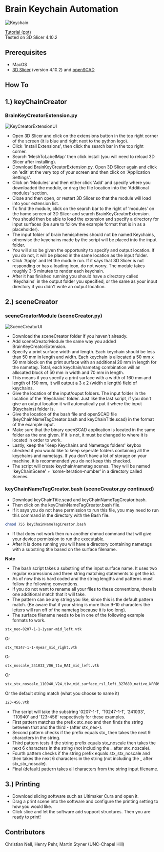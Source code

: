 # Brain Keychain Automation
![Keychain](https://i.gyazo.com/7ca2baa9c5a6873565bca4f641b4f961.jpg)

[Tutorial (ppt)](https://docs.google.com/presentation/d/1Bq0jW6ZUMaFMooyvN8xE0ZmX54jMMEjBkEPmdlKC7bg/edit#slide=id.gae891ae01e_0_3 "Tutorial (ppt)")  
Tested on 3D Slicer 4.10.2

## Prerequisites

- MacOS  
- [3D Slicer](https://slicer.kitware.com/midas3/folder/274 "Download location") (version 4.10.2) and [openSCAD](https://www.openscad.org/downloads.html "Download location")

## How To

## 1.) keyChainCreator 

### BrainKeyCreatorExtension.py  
![KeyCreatorExtensionUI](https://i.gyazo.com/2b89103a665caf84f51db00a3377cf85.png)
- Open 3D Slicer and click on the extensions button in the top right corner of the screen (it is blue and right next to the python logo).
- Click 'Install Extensions', then click the search bar in the top right corner.  
- Search 'MeshToLabelMap' then click install (you will need to reload 3D Slicer after installing).  
- Download BrainKeyCreatorExtension.py. Open 3D Slicer again and click on 'edit' at the very top of your screen and then click on 'Application Settings'.  
- Click on 'Modules' and then either click 'Add' and specify where you downloaded the module, or drag the file location into the 'Additional modules' section. 
- Close and then open, or restart 3D Slicer so that the module will load into your extension list.
- To find the module, click on the search bar to the right of 'modules' on the home screen of 3D Slicer and search BrainKeyCreatorExtension.
- You should then be able to load the extension and specify a directory for input surfaces (be sure to follow the example format that is in as a placeholder). 
- The input folder of brain hemispheres should not be named Keychains, otherwise the keychains made by the script will be placed into the input folder.
- You will also be given the opportunity to specify and output location. If you do not, it will be placed in the same location as the input folder.
- Click 'Apply' and let the module run. If it says that 3D Slicer is not responding or has a loading icon, do not worry. The module takes roughly 3-5 minutes to render each keychain.  
- After it has finished running you should have a directory called 'Keychains' in the output folder you specified, or the same as your input directory if you didn't write an output location.   

## 2.) sceneCreator  

### sceneCreatorModule (sceneCreator.py)
![SceneCreatorUI](https://i.gyazo.com/1ee22cb918d47c31f9d41660dd6438ef.png)
- Download the sceneCreator folder if you haven't already.
- Add sceneCreatorModule the same way you added BrainKeyCreatorExtension.  
- Specify a print surface width and length. Each keychain should be less than 50 mm in length and width. Each keychain is allocated a 50 mm x 50 mm block on the print surface with an additional 20 mm in length for the nametag. Total, each keychain/nametag combination will an allocated block of 50 mm in width and 70 mm in length.  
- This means if you specify a print surface with a width of 160 mm and length of 150 mm, it will output a 3 x 2 (width x length) field of keychains.  
- Give the location of the input/ouput folders. The input folder in the location of the 'Keychains' folder. Just like the last script, if you don't give an output location it will automatically put it where the input (Keychains) folder is.  
- Give the location of the bash file and openSCAD file (keyChainNameTagCreator.bash and keyChainTitle.scad) in the format of the example input.
- Make sure that the binary openSCAD application is located in the same folder as the one given. If it is not, it must be changed to where it is located in order to work.  
- Lastly, keep the 'Keep Keychains and Nametags folders' keybox checked if you would like to keep seperate folders containing all the keychains and nametags. If you don't have a lot of storage on your machine, it is recommended you do not keep this checked.
- The script will create keychain/nametag scenes. They will be named 'keyChainScene' + 'some-iteration-number' in a directory called Scenes.  


### keyChainNameTagCreator.bash (sceneCreator.py continued)  
- Download keyChainTitle.scad and keyChainNameTagCreator.bash.     
- Then click on the keyChainNameTagCreator.bash file.  
- If it says you do not have permission to run this file, you may need to run this command in the directory with the Bash file.  
```bash
chmod 755 keyChainNameTagCreator.bash 
```
- If that does not work then run another chmod command that will give your device permission to run the executable.  
- After it is done running you will have a directory containing nametags with a substring title based on the surface filename.  

**Note**  

* The bash script takes a substring of the input surface name. It uses two regular expressions and three string matching statements to get the id.  
* As of now this is hard coded and the string lengths and patterns must follow the following conventions.  
* If you do not want to rename all your files to these conventions, there is one additional match that it will take. 
* The pattern can be any string you like, since this is the default pattern match. (Be aware that if your string is more than 9-10 characters the letters will run off of the nametag because it is too long).
* The surface filename needs to be in one of the following example formats to work.  
```bash
stx_neo-0207-1-1-1year-mid_left.vtk  
```
Or
```bash
stx_T0247-1-1-4year_mid_right.vtk  
```
Or
```bash
stx_noscale_241033_V06_t1w_RAI_mid_left.vtk
```
Or
```bash
stx_stx_noscale_110940_V24_t1w_mid_surface_rsl_left_327680_native_NRRDSpace.vtk
```
Or the default string match (what you choose to name it)
```bash
123-456.vtk
```

* The script will take the substring '0207-1-1', 'T0247-1-1', '241033', '110940' and '123-456' respectively for these examples.  
* First pattern matches the prefix stx_neo and then finds the string between that and the third - (after stx_neo-).
* Second pattern checks if the prefix equals stx_ then takes the next 9 characters in the string.
* Third pattern tests if the string prefix equals stx_noscale then takes the next 6 characters in the string (not including the _ after stx_noscale).
* Fourth pattern checks if the string prefix equals stx_stx_noscale and then takes the next 6 characters in the string (not including the _ after stx_stx_noscale).
* Final (default) pattern takes all characters from the string input filename.


## 3.) Printing
- Download slicing software such as Ultimaker Cura and open it.
- Drag a print scene into the software and configure the printing setting to how you would like.
- Click slice and let the software add support structures. Then you are ready to print!

## Contributors

Christian Nell, Henry Pehr, Martin Styner (UNC-Chapel Hill)
